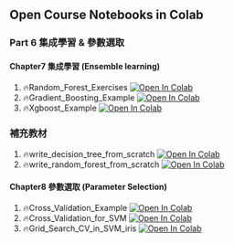 ## Open Course Notebooks in Colab

### Part 6 集成學習 & 參數選取
#### Chapter7 集成學習 (Ensemble learning)
1. 🔥Random_Forest_Exercises [![Open In Colab](https://colab.research.google.com/assets/colab-badge.svg)](https://colab.research.google.com/github/TA-aiacademy/course_3.0/blob/ML/02_ML/part6/Chapter7/random_forest_exercises.ipynb)
2. 🔥Gradient_Boosting_Example [![Open In Colab](https://colab.research.google.com/assets/colab-badge.svg)](https://colab.research.google.com/github/TA-aiacademy/course_3.0/blob/ML/02_ML/part6/Chapter7/gradient_boosting_example.ipynb)
3. 🔥Xgboost_Example [![Open In Colab](https://colab.research.google.com/assets/colab-badge.svg)](https://colab.research.google.com/github/TA-aiacademy/course_3.0/blob/ML/02_ML/part6/Chapter7/xgboost_example.ipynb)
### 補充教材
1. 🔥write_decision_tree_from_scratch [![Open In Colab](https://colab.research.google.com/assets/colab-badge.svg)](https://colab.research.google.com/github/TA-aiacademy/course_3.0/blob/ML/02_ML/part6/Chapter7/write_decision_tree_from_scratch.ipynb)
2. 🔥write_random_forest_from_scratch [![Open In Colab](https://colab.research.google.com/assets/colab-badge.svg)](https://colab.research.google.com/github/TA-aiacademy/course_3.0/blob/ML/02_ML/part6/Chapter7/write_random_forest_from_scratch.ipynb)
#### Chapter8 參數選取 (Parameter Selection)

1. 🔥Cross_Validation_Example [![Open In Colab](https://colab.research.google.com/assets/colab-badge.svg)](https://colab.research.google.com/github/TA-aiacademy/course_3.0/blob/ML/02_ML/part6/Chapter8/Cross_Validation_Example.ipynb)
2. 🔥Cross_Validation_for_SVM [![Open In Colab](https://colab.research.google.com/assets/colab-badge.svg)](https://colab.research.google.com/github/TA-aiacademy/course_3.0/blob/ML/02_ML/part6/Chapter8/Cross_Validation_for_SVM_Example.ipynb)
3. 🔥Grid_Search_CV_in_SVM_iris [![Open In Colab](https://colab.research.google.com/assets/colab-badge.svg)](https://colab.research.google.com/github/TA-aiacademy/course_3.0/blob/ML/02_ML/part6/Chapter8/Grid_Search_CV_in_SVM_iris.ipynb)
